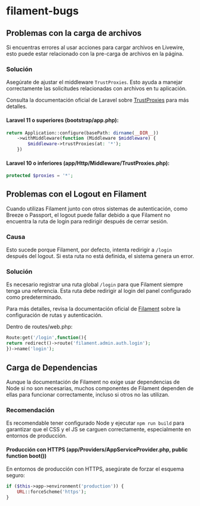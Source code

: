 # filament-bugs

## Problemas con la carga de archivos

Si encuentras errores al usar acciones para cargar archivos en Livewire, esto puede estar relacionado con la pre-carga de archivos en la página.

### Solución
Asegúrate de ajustar el middleware `TrustProxies`. Esto ayuda a manejar correctamente las solicitudes relacionadas con archivos en tu aplicación.

Consulta la documentación oficial de Laravel sobre [TrustProxies](https://laravel.com/docs/10.x/requests#configuring-trusted-proxies) para más detalles.

#### Laravel 11 o superiores (bootstrap/app.php):
```php
return Application::configure(basePath: dirname(__DIR__))
    ->withMiddleware(function (Middleware $middleware) {
        $middleware->trustProxies(at: '*');
    })
```

#### Laravel 10 o inferiores (app/Http/Middleware/TrustProxies.php):

```php
protected $proxies = '*';
```

## Problemas con el Logout en Filament

Cuando utilizas Filament junto con otros sistemas de autenticación, como Breeze o Passport, el logout puede fallar debido a que Filament no encuentra la ruta de login para redirigir después de cerrar sesión.

### Causa
Esto sucede porque Filament, por defecto, intenta redirigir a `/login` después del logout. Si esta ruta no está definida, el sistema genera un error.

### Solución
Es necesario registrar una ruta global `/login` para que Filament siempre tenga una referencia. Esta ruta debe redirigir al login del panel configurado como predeterminado.

Para más detalles, revisa la documentación oficial de [Filament](https://filamentphp.com/docs) sobre la configuración de rutas y autenticación.

Dentro de routes/web.php:
```php
Route:get('/login',function(){
return redirect()->route('filament.admin.auth.login');
})->name('login');
```

## Carga de Dependencias

Aunque la documentación de Filament no exige usar dependencias de Node si no son necesarias, muchos componentes de Filament dependen de ellas para funcionar correctamente, incluso si otros no las utilizan.

### Recomendación
Es recomendable tener configurado Node y ejecutar `npm run build` para garantizar que el CSS y el JS se carguen correctamente, especialmente en entornos de producción.

#### Producción con HTTPS (app/Providers/AppServiceProvider.php, public function boot())
En entornos de producción con HTTPS, asegúrate de forzar el esquema seguro:
```php
if ($this->app->environment('production')) {
    URL::forceScheme('https');
}
```

